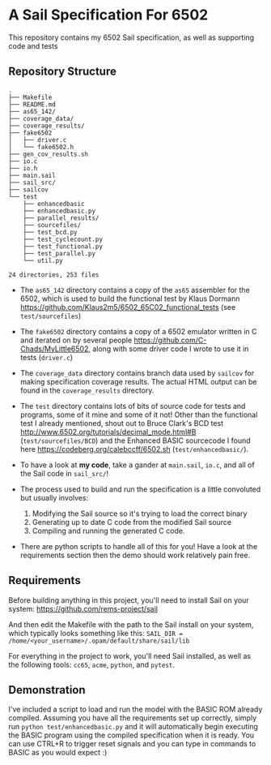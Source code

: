 # A Sail Specification For 6502 #

This repository contains my 6502 Sail specification, as well as supporting code and tests

## Repository Structure ##
```
.
├── Makefile
├── README.md
├── as65_142/
├── coverage_data/
├── coverage_results/
├── fake6502
│   ├── driver.c
│   └── fake6502.h
├── gen_cov_results.sh
├── io.c
├── io.h
├── main.sail
├── sail_src/
├── sailcov
└── test
    ├── enhancedbasic
    ├── enhancedbasic.py
    ├── parallel_results/
    ├── sourcefiles/
    ├── test_bcd.py
    ├── test_cyclecount.py
    ├── test_functional.py
    ├── test_parallel.py
    └── util.py

24 directories, 253 files
```
* The `as65_142` directory contains a copy of the `as65` assembler for the 6502, which is used to build the functional test by Klaus Dormann https://github.com/Klaus2m5/6502_65C02_functional_tests (see `test/sourcefiles`)

* The `fake6502` directory contains a copy of a 6502 emulator written in C and iterated on by several people https://github.com/C-Chads/MyLittle6502, along with some driver code I wrote to use it in tests (`driver.c`)

* The `coverage_data` directory contains branch data used by `sailcov` for making specification coverage results. The actual HTML output can be found in the `coverage_results` directory.

* The `test` directory contains lots of bits of source code for tests and programs, some of it mine and some of it not! Other than the functional test I already mentioned, 
shout out to Bruce Clark's BCD test http://www.6502.org/tutorials/decimal_mode.html#B (`test/sourcefiles/BCD`) and the Enhanced BASIC sourcecode I found here https://codeberg.org/calebccff/6502.sh (`test/enhancedbasic/`).

* To have a look at **my code**, take a gander at `main.sail`, `io.c`, and all of the Sail code in `sail_src/`!

* The process used to build and run the specification is a little convoluted but usually involves:
	1. Modifying the Sail source so it's trying to load the correct binary
	2. Generating up to date C code from the modified Sail source
	3. Compiling and running the generated C code.

* There are python scripts to handle all of this for you! Have a look at the requirements section then the demo should work relatively pain free.

## Requirements ##

Before building anything in this project, you'll need to install Sail on your system: https://github.com/rems-project/sail

And then edit the Makefile with the path to the Sail install on your system, which typically looks something like this: `SAIL_DIR = /home/<your_username>/.opam/default/share/sail/lib`

For everything in the project to work, you'll need Sail installed, as well as the following tools: `cc65`, `acme`, `python`, and `pytest`.

## Demonstration ##

I've included a script to load and run the model with the BASIC ROM already compiled. Assuming you have all the requirements set up correctly, simply run `python test/enhancedbasic.py` and it will automatically begin executing the BASIC program using the compiled specification when it is ready. You can use CTRL+R to trigger reset signals and you can type in commands to BASIC as you would expect :)